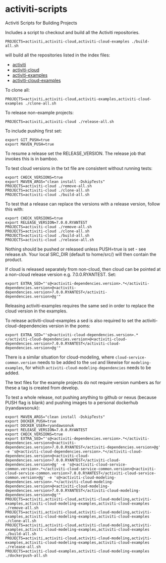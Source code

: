# activiti-scripts
Activiti Scripts for Building Projects

Includes a script to checkout and build all the Activiti repositories.

    PROJECTS=activiti,activiti-cloud,activiti-cloud-examples ./build-all.sh

will build all the repositories listed in the index files:

* [activiti](./repos-activiti.txt)
* [activiti-cloud](./repos-activiti-cloud.txt)
* [activiti-examples](./repos-activiti-examples.txt)
* [activiti-cloud-examples](./repos-activiti-cloud-examples.txt)

To clone all:

    PROJECTS=activiti,activiti-cloud,activiti-examples,activiti-cloud-examples ./clone-all.sh

To release non-example projects:

    PROJECTS=activiti,activiti-cloud ./release-all.sh

To include pushing first set:

    export GIT_PUSH=true
    export MAVEN_PUSH=true

To resume a release set the RELEASE_VERSION. The release job that invokes this is in bamboo.

To test cloud versions in the txt file are consistent without running tests:

    export CHECK_VERSIONS=true
    export MAVEN_ARGS="clean install -DskipTests"
    PROJECTS=activiti-cloud ./remove-all.sh
    PROJECTS=activiti-cloud ./clone-all.sh
    PROJECTS=activiti-cloud ./build-all.sh

To test that a release can replace the versions with a release version, follow this with:

    export CHECK_VERSIONS=true
    export RELEASE_VERSION=7.0.0.RYANTEST
    PROJECTS=activiti-cloud ./remove-all.sh
    PROJECTS=activiti-cloud ./clone-all.sh
    PROJECTS=activiti-cloud ./build-all.sh
    PROJECTS=activiti-cloud ./release-all.sh
   
Nothing should be pushed or released unless PUSH=true is set - see release.sh. Your local SRC_DIR (default to home/src/) will then contain the product.

If cloud is released separately from non-cloud, then cloud can be pointed at a non-cloud release version e.g. 7.0.0.RYANTEST. Set:

    export EXTRA_SED="'s@<activiti-dependencies.version>.*</activiti-dependencies.version>@<activiti-dependencies.version>7.0.0.RYANTEST</activiti-dependencies.version>@g'"

Releasing activiti-examples requires the same sed in order to replace the cloud version in the examples.

To release activiti-cloud-examples a sed is also required to set the activiti-cloud-dependencies version in the poms:

    export EXTRA_SED="'s@<activiti-cloud-dependencies.version>.*</activiti-cloud-dependencies.version>@<activiti-cloud-dependencies.version>7.0.0.RYANTEST</activiti-cloud-dependencies.version>@g'"

There is a similar situation for cloud-modeling, where `cloud-service-common.version` needs to be added to the `sed` and likewise for `modeling-examples`, for which `activiti-cloud-modeling-dependencies` needs to be added.

The text files for the example projects do not require version numbers as for these a tag is created from develop.

To test a whole release, not pushing anything to github or nexus (because PUSH flag is blank) and pushing images to a personal dockerhub (ryandawsonuk):

    export MAVEN_ARGS="clean install -DskipTests"
    export DOCKER_PUSH=true
    export DOCKER_USER=ryandawsonuk
    export RELEASE_VERSION=7.0.0.RYANTEST
    export CHECK_VERSIONS=true
    export EXTRA_SED="'s@<activiti-dependencies.version>.*</activiti-dependencies.version>@<activiti-dependencies.version>7.0.0.RYANTEST</activiti-dependencies.version>@g' -e 's@<activiti-cloud-dependencies.version>.*</activiti-cloud-dependencies.version>@<activiti-cloud-dependencies.version>7.0.0.RYANTEST</activiti-cloud-dependencies.version>@g' -e 's@<activiti-cloud-service-common.version>.*</activiti-cloud-service-common.version>@<activiti-cloud-service-common.version>7.0.0.RYANTEST</activiti-cloud-service-common.version>@g' -e 's@<activiti-cloud-modeling-dependencies.version>.*</activiti-cloud-modeling-dependencies.version>@<activiti-cloud-modeling-dependencies.version>7.0.0.RYANTEST</activiti-cloud-modeling-dependencies.version>@g'"
    PROJECTS=activiti,activiti-cloud,activiti-cloud-modeling,activiti-examples,activiti-cloud-modeling-examples,activiti-cloud-examples ./remove-all.sh
    PROJECTS=activiti,activiti-cloud,activiti-cloud-modeling,activiti-examples,activiti-cloud-modeling-examples,activiti-cloud-examples ./clone-all.sh
    PROJECTS=activiti,activiti-cloud,activiti-cloud-modeling,activiti-examples,activiti-cloud-modeling-examples,activiti-cloud-examples ./build-all.sh
    PROJECTS=activiti,activiti-cloud,activiti-cloud-modeling,activiti-examples,activiti-cloud-modeling-examples,activiti-cloud-examples ./release-all.sh
    PROJECTS=activiti-cloud-examples,activiti-cloud-modeling-examples ./dockerpush-all.sh

